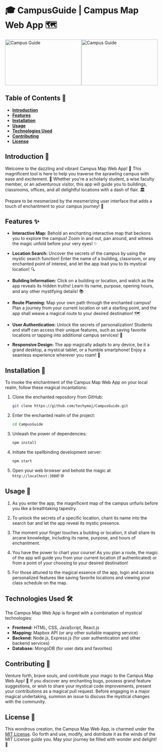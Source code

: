 # 🎓 CampusGuide | Campus Map Web App 🗺️

<img width="250px" height="150px" src="https://www.mak.ac.ug/sites/default/files/Mak-Makererere-University.jpg" alt="Campus Guide" /><img width="250px" height="150px" src="https://darktellers.files.wordpress.com/2019/04/capture.jpg" alt="Campus Guide" />

## Table of Contents 📑

- **[Introduction](#introduction)**
- **[Features](#features)**
- **[Installation](#installation)**
- **[Usage](#usage)**
- **[Technologies Used](#technologies-used)**
- **[Contributing](#contributing)**
- **[License](#license)**

## Introduction 🚀

Welcome to the dazzling and vibrant Campus Map Web App! 🎉 This magnificent tool is here to help you traverse the sprawling campus with ease and excitement. 🌟 Whether you're a scholarly student, a wise faculty member, or an adventurous visitor, this app will guide you to buildings, classrooms, offices, and all delightful locations with a dash of flair. 🏛️

Prepare to be mesmerized by the mesmerizing user interface that adds a touch of enchantment to your campus journey! 🌈

## Features ✨

- **Interactive Map:** Behold an enchanting interactive map that beckons you to explore the campus! Zoom in and out, pan around, and witness the magic unfold before your very eyes! ✨

- **Location Search:** Uncover the secrets of the campus by using the mystic search function! Enter the name of a building, classroom, or any enchanted point of interest, and let the app lead you to its mystical location! 🔍

- **Building Information:** Click on a building or location, and watch as the app reveals its hidden truths! Learn its name, purpose, opening hours, and any other mystifying details! 📚

- **Route Planning:** Map your own path through the enchanted campus! Plan a journey from your current location or set a starting point, and the app shall weave a magical route to your desired destination! 🗺️

- **User Authentication:** Unlock the secrets of personalization! Students and staff can access their unique features, such as saving favorite locations or tapping into additional campus services! 🔐

- **Responsive Design:** The app magically adapts to any device, be it a grand desktop, a mystical tablet, or a humble smartphone! Enjoy a seamless experience wherever you roam! 📱

## Installation 🧙

To invoke the enchantment of the Campus Map Web App on your local realm, follow these magical incantations:

1. Clone the enchanted repository from GitHub:
   ```bash
   git clone https://github.com/techymaj/CampusGuide.git
   ```

2. Enter the enchanted realm of the project:
   ```bash
   cd CampusGuide
   ```

3. Unleash the power of dependencies:
   ```bash
   npm install
   ```

4. Initiate the spellbinding development server:
   ```bash
   npm start
   ```

5. Open your web browser and behold the magic at `http://localhost:3000`! 🌐

## Usage 🧞

1. As you enter the app, the magnificent map of the campus unfurls before you like a breathtaking tapestry.

2. To unlock the secrets of a specific location, chant its name into the search bar and let the app reveal its mystic presence.

3. The moment your finger touches a building or location, it shall share its arcane knowledge, including its name, purpose, and hours of enchantment.

4. You have the power to chart your course! As you plan a route, the magic of the app will guide you from your current location (if authenticated) or from a point of your choosing to your desired destination!

5. For those attuned to the magical essence of the app, login and access personalized features like saving favorite locations and viewing your class schedule on the map.

## Technologies Used 🛠️

The Campus Map Web App is forged with a combination of mystical technologies:

- **Frontend:** HTML, CSS, JavaScript, React.js
- **Mapping:** Mapbox API (or any other suitable mapping service)
- **Backend:** Node.js, Express.js (for user authentication and other backend services)
- **Database:** MongoDB (for user data and favorites)

## Contributing 🌟

Venture forth, brave souls, and contribute your magic to the Campus Map Web App! 🌠 If you discover any enchanting bugs, possess grand feature suggestions, or wish to share your mystical code improvements, present your contributions as a magical pull request. Before engaging in a major magical undertaking, summon an issue to discuss the mystical changes with the community.

## License 📜

This wondrous creation, the Campus Map Web App, is charmed under the [MIT License](https://opensource.org/licenses/MIT). Go forth and use, modify, and distribute it as the winds of the MIT License guide you. May your journey be filled with wonder and delight! 🌌
